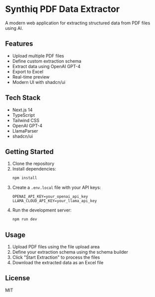 # Synthiq PDF Data Extractor

A modern web application for extracting structured data from PDF files using AI.

## Features

- Upload multiple PDF files
- Define custom extraction schema
- Extract data using OpenAI GPT-4
- Export to Excel
- Real-time preview
- Modern UI with shadcn/ui

## Tech Stack

- Next.js 14
- TypeScript
- Tailwind CSS
- OpenAI GPT-4
- LlamaParser
- shadcn/ui

## Getting Started

1. Clone the repository
2. Install dependencies:
   ```bash
   npm install
   ```
3. Create a `.env.local` file with your API keys:
   ```
   OPENAI_API_KEY=your_openai_api_key
   LLAMA_CLOUD_API_KEY=your_llama_api_key
   ```
4. Run the development server:
   ```bash
   npm run dev
   ```

## Usage

1. Upload PDF files using the file upload area
2. Define your extraction schema using the schema builder
3. Click "Start Extraction" to process the files
4. Download the extracted data as an Excel file

## License

MIT
